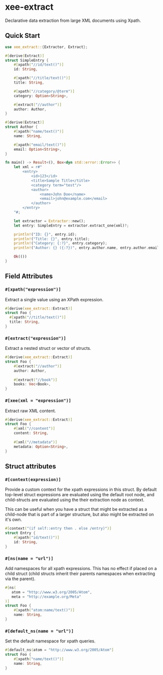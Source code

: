 # xee-extract

Declarative data extraction from large XML documents using Xpath. 

## Quick Start

```rust
use xee_extract::{Extractor, Extract};

#[derive(Extract)]
struct SimpleEntry {
    #[xpath("//id/text()")]
    id: String,

    #[xpath("//title/text()")]
    title: String,

    #[xpath("//category/@term")]
    category: Option<String>,

    #[extract("//author")]
    author: Author,
}

#[derive(Extract)]
struct Author {
    #[xpath("name/text()")]
    name: String,

    #[xpath("email/text()")]
    email: Option<String>,
}

fn main() -> Result<(), Box<dyn std::error::Error>> {
    let xml = r#"
        <entry>
            <id>123</id>
            <title>Sample Title</title>
            <category term="test"/>
            <author>
                <name>John Doe</name>
                <email>john@example.com</email>
            </author>
        </entry>
    "#;

    let extractor = Extractor::new();
    let entry: SimpleEntry = extractor.extract_one(xml)?;

    println!("ID: {}", entry.id);
    println!("Title: {}", entry.title);
    println!("Category: {:?}", entry.category);
    println!("Author: {} ({:?})", entry.author.name, entry.author.email);

    Ok(())
}
```

## Field Attributes

### `#[xpath("expression")]`

Extract a single value using an XPath expression.

```rust
#[derive(xee_extract::Extract)]
struct Foo {
  #[xpath("//title/text()")]
  title: String,
}

```

### `#[extract("expression")]`

Extract a nested struct or vector of structs.

```rust
#[derive(xee_extract::Extract)]
struct Foo {
    #[extract("//author")]
    author: Author,
    
    #[extract("//book")]
    books: Vec<Book>,
}
```

### `#[xee(xml = "expression")]`

Extract raw XML content.

```rust
#[derive(xee_extract::Extract)]
struct Foo {
    #[xml("//content")]
    content: String,
    
    #[xml("//metadata")]
    metadata: Option<String>,
}
```

## Struct attributes

### `#[context(expression)]`

Provide a custom context for the xpath expressions in this struct. By default top-level struct expressions are evaluated using the default root node, and child-structs are evaluated using the their extraction node as context. 

This can be useful when you have a struct that might be extracted as a child-node that is part of a larger structure, but also might be extracted on it's own.

```rust
#[context("(if self::entry then . else /entry)")]
struct Entry {
    #[xpath("id/text()")]
    id: String,
}
```

### `#[ns(name = "url")]`

Add namespaces for all xpath expressions. This has no effect if placed on a child struct (child structs inherit their parents namespaces when extracting via the parent). 

```rust
#[ns(
   atom = "http://www.w3.org/2005/Atom",
   meta = "http://example.org/Meta"
)]
struct Foo {
    #[xpath("atom:name/text()")]
    name: String,
}
```

### `#[default_ns(name = "url")]`

Set the default namespace for xpath queries. 

```rust
#[default_ns(atom = "http://www.w3.org/2005/Atom"]
struct Foo {
    #[xpath("name/text()")]
    name: String,
}
```
